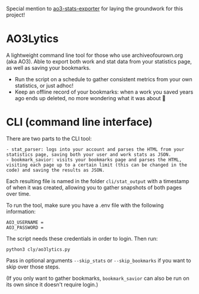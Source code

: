 Special mention to [ao3-stats-exporter](https://github.com/Mircoxi/ao3-stats-exporter) for laying the groundwork for this project!

# AO3Lytics

A lightweight command line tool for those who use archiveofourown.org (aka AO3).
Able to export both work and stat data from your statistics page, as well as saving your bookmarks.

- Run the script on a schedule to gather consistent metrics from your own statistics, or just adhoc!
- Keep an offline record of your bookmarks: when a work you saved years ago ends up deleted, no more wondering what it was about 🤔

# CLI (command line interface)

There are two parts to the CLI tool:

    - stat_parser: logs into your account and parses the HTML from your statistics page, saving both your user and work stats as JSON.
    - bookmark_savior: visits your bookmarks page and parses the HTML, visiting each page up to a certain limit (this can be changed in the code) and saving the results as JSON.

Each resulting file is named in the folder `cli/stat_output` with a timestamp of when it was created, allowing you to gather snapshots of both pages over time.

To run the tool, make sure you have a .env file with the following information:

```
AO3_USERNAME =
AO3_PASSWORD =
```

The script needs these credentials in order to login. Then run:

    python3 cly/ao3lytics.py

Pass in optional arguments `--skip_stats` or `--skip_bookmarks` if you want to skip over those steps.

(If you only want to gather bookmarks, `bookmark_savior` can also be run on its own since it doesn't require login.)

<!-- - See graphs of your own statistics: fandom breakdowns by year, word count growth, etc -->

<!-- # How is data gathered & stored?

When `stat_parser.py` runs, it logs in to AO3 with your credentials and makes a requests to your own statistics page. The HTML of this page is parsed for the details of all the works within it. This data is then saved to an external .json file with a timestamp in the file name.

This .json can be fed into a metrics platform (e.g. Prometheus) or into a local database for querying.

**Note:** The web application bundled with this repo expects that the data will be accessible over MongoDB, but you can reconfigure it to your own needs.

# Does this scrape data from AO3?

It is not a 'data scraper' in the sense that it mass-downloads hundreds of pages at a time. The only data pulled is your own work and user data, which remains completely inaccesible to anyone other than yourself and whoever you choose to share it with. It also saves data relating to your bookmarks and 'marked for later' queues. Every effort is made to reduce load on AO3's servers by only fetching new data once and then saving it locally for querying.

# How do I run it?

WIP -->
